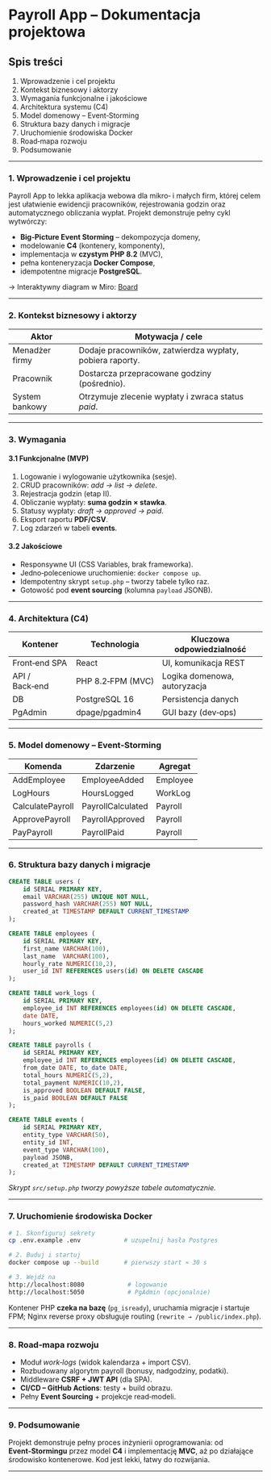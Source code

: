 # Payroll App – Dokumentacja projektowa

## Spis treści

1. Wprowadzenie i cel projektu
2. Kontekst biznesowy i aktorzy
3. Wymagania funkcjonalne i jakościowe
4. Architektura systemu (C4)
5. Model domenowy – Event‑Storming
6. Struktura bazy danych i migracje
7. Uruchomienie środowiska Docker
8. Road‑mapa rozwoju
9. Podsumowanie

---

### 1. Wprowadzenie i cel projektu

Payroll App to lekka aplikacja webowa dla mikro‑ i małych firm, której celem jest ułatwienie ewidencji pracowników, rejestrowania godzin oraz automatycznego obliczania wypłat. Projekt demonstruje pełny cykl wytwórczy:

- **Big‑Picture Event Storming** – dekompozycja domeny,
- modelowanie **C4** (kontenery, komponenty),
- implementacja w **czystym PHP 8.2** (MVC),
- pełna konteneryzacja **Docker Compose**,
- idempotentne migracje **PostgreSQL**.

→ Interaktywny diagram w Miro: [Board](https://miro.com/welcomeonboard/bHpkUy90cHBqaVhEeHZKVXlRWUpMeTRvaDZzOFVjcFJJZFp6TDRoY3JMcU96MGZDUWJNSzhqU2lnZWxUbWlzc2dabmwrNEdGRTlaSWFLMDZWMDVkNTQ0Ukp5anhDc0p6SmtCMTJ2TGFiRHdHcTlUNTR5cEVibW0yR0Rsd1NlV0N0R2lncW1vRmFBVnlLcVJzTmdFdlNRPT0hdjE=?share_link_id=172719750683)

---

### 2. Kontekst biznesowy i aktorzy

| Aktor          | Motywacja / cele                                         |
| -------------- | -------------------------------------------------------- |
| Menadżer firmy | Dodaje pracowników, zatwierdza wypłaty, pobiera raporty. |
| Pracownik      | Dostarcza przepracowane godziny (pośrednio).             |
| System bankowy | Otrzymuje zlecenie wypłaty i zwraca status _paid_.       |

---

### 3. Wymagania

#### 3.1 Funkcjonalne (MVP)

1. Logowanie i wylogowanie użytkownika (sesje).
2. CRUD pracowników: _add → list → delete_.
3. Rejestracja godzin (etap II).
4. Obliczanie wypłaty: **suma godzin × stawka**.
5. Statusy wypłaty: _draft → approved → paid_.
6. Eksport raportu **PDF/CSV**.
7. Log zdarzeń w tabeli **events**.

#### 3.2 Jakościowe

- Responsywne UI (CSS Variables, brak frameworka).
- Jedno‑poleceniowe uruchomienie: `docker compose up`.
- Idempotentny skrypt `setup.php` – tworzy tabele tylko raz.
- Gotowość pod **event sourcing** (kolumna `payload` JSONB).

---

### 4. Architektura (C4)

| Kontener       | Technologia       | Kluczowa odpowiedzialność    |
| -------------- | ----------------- | ---------------------------- |
| Front‑end SPA  | React             | UI, komunikacja REST         |
| API / Back‑end | PHP 8.2‑FPM (MVC) | Logika domenowa, autoryzacja |
| DB             | PostgreSQL 16     | Persistencja danych          |
| PgAdmin        | dpage/pgadmin4    | GUI bazy (dev‑ops)           |

---

### 5. Model domenowy – Event‑Storming

| Komenda          | Zdarzenie         | Agregat  |
| ---------------- | ----------------- | -------- |
| AddEmployee      | EmployeeAdded     | Employee |
| LogHours         | HoursLogged       | WorkLog  |
| CalculatePayroll | PayrollCalculated | Payroll  |
| ApprovePayroll   | PayrollApproved   | Payroll  |
| PayPayroll       | PayrollPaid       | Payroll  |

---

### 6. Struktura bazy danych i migracje

```sql
CREATE TABLE users (
    id SERIAL PRIMARY KEY,
    email VARCHAR(255) UNIQUE NOT NULL,
    password_hash VARCHAR(255) NOT NULL,
    created_at TIMESTAMP DEFAULT CURRENT_TIMESTAMP
);

CREATE TABLE employees (
    id SERIAL PRIMARY KEY,
    first_name VARCHAR(100),
    last_name  VARCHAR(100),
    hourly_rate NUMERIC(10,2),
    user_id INT REFERENCES users(id) ON DELETE CASCADE
);

CREATE TABLE work_logs (
    id SERIAL PRIMARY KEY,
    employee_id INT REFERENCES employees(id) ON DELETE CASCADE,
    date DATE,
    hours_worked NUMERIC(5,2)
);

CREATE TABLE payrolls (
    id SERIAL PRIMARY KEY,
    employee_id INT REFERENCES employees(id) ON DELETE CASCADE,
    from_date DATE, to_date DATE,
    total_hours NUMERIC(5,2),
    total_payment NUMERIC(10,2),
    is_approved BOOLEAN DEFAULT FALSE,
    is_paid BOOLEAN DEFAULT FALSE
);

CREATE TABLE events (
    id SERIAL PRIMARY KEY,
    entity_type VARCHAR(50),
    entity_id INT,
    event_type VARCHAR(100),
    payload JSONB,
    created_at TIMESTAMP DEFAULT CURRENT_TIMESTAMP
);
```

_Skrypt `src/setup.php` tworzy powyższe tabele automatycznie._

---

### 7. Uruchomienie środowiska Docker

```bash
# 1. Skonfiguruj sekrety
cp .env.example .env            # uzupełnij hasła Postgres

# 2. Buduj i startuj
docker compose up --build       # pierwszy start ≈ 30 s

# 3. Wejdź na
http://localhost:8080            # logowanie
http://localhost:5050            # PgAdmin (opcjonalnie)
```

Kontener PHP **czeka na bazę** (`pg_isready`), uruchamia migracje i startuje FPM; Nginx reverse proxy obsługuje routing (`rewrite → /public/index.php`).

---

### 8. Road‑mapa rozwoju

- Moduł _work‑logs_ (widok kalendarza + import CSV).
- Rozbudowany algorytm payroll (bonusy, nadgodziny, podatki).
- Middleware **CSRF + JWT API** (dla SPA).
- **CI/CD – GitHub Actions**: testy + build obrazu.
- Pełny **Event Sourcing** + projekcje read‑modeli.

---

### 9. Podsumowanie

Projekt demonstruje pełny proces inżynierii oprogramowania: od **Event‑Stormingu** przez model **C4** i implementację **MVC**, aż po działające środowisko kontenerowe. Kod jest lekki, łatwy do rozwijania.

---
